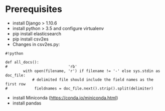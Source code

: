 # Prerequisites

- install Django > 1.10.6
- install python > 3.5 and configure virtualenv
- pip install elasticsearch
- pip install csv2es
- Changes in csv2es.py:
    
```
#!python

def all_docs():
#                           'rb'
        with open(filename, 'r') if filename != '-' else sys.stdin as doc_file:
            # delimited file should include the field names as the first row
#            fieldnames = doc_file.next().strip().split(delimiter)
```

- install Miniconda (https://conda.io/miniconda.html)
- install pandas